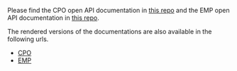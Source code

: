 Please find the CPO open API documentation in [this repo](https://github.com/hubject/oicp-cpo-2.3-api-doc)
and the EMP open API documentation in [this repo](https://github.com/hubject/oicp-emp-2.3-api-doc).

The rendered versions of the documentations are also available in the following urls.
- [CPO](https://hubject.github.io/oicp-cpo-2.3-api-doc/)
- [EMP](https://hubject.github.io/oicp-emp-2.3-api-doc/)
